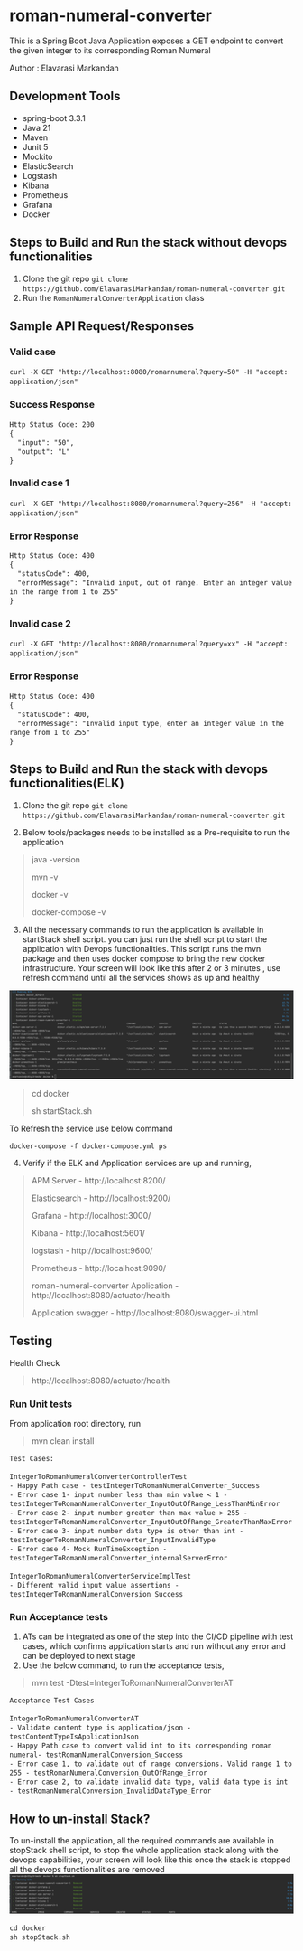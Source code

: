 # roman-numeral-converter
This is a Spring Boot Java Application exposes a GET endpoint to convert the given integer to its corresponding Roman Numeral

Author : Elavarasi Markandan

## Development Tools
* spring-boot 3.3.1
* Java 21
* Maven
* Junit 5
* Mockito
* ElasticSearch
* Logstash
* Kibana
* Prometheus
* Grafana
* Docker

## Steps to Build and Run the stack without devops functionalities

1. Clone the git repo
`
git clone https://github.com/ElavarasiMarkandan/roman-numeral-converter.git
`
2. Run the `RomanNumeralConverterApplication` class

## Sample API Request/Responses

### Valid case
`
curl -X GET "http://localhost:8080/romannumeral?query=50" -H "accept: application/json"
`

### Success Response
```
Http Status Code: 200
{
  "input": "50",
  "output": "L"
}
```

### Invalid case 1
`
curl -X GET "http://localhost:8080/romannumeral?query=256" -H "accept: application/json"
`

### Error Response
```
Http Status Code: 400
{
  "statusCode": 400,
  "errorMessage": "Invalid input, out of range. Enter an integer value in the range from 1 to 255"
}
```
### Invalid case 2
`
curl -X GET "http://localhost:8080/romannumeral?query=xx" -H "accept: application/json"
`

### Error Response
```
Http Status Code: 400
{
  "statusCode": 400,
  "errorMessage": "Invalid input type, enter an integer value in the range from 1 to 255"
}
```

## Steps to Build and Run the stack with devops functionalities(ELK)
1. Clone the git repo
`
git clone https://github.com/ElavarasiMarkandan/roman-numeral-converter.git
`

2. Below tools/packages needs to be installed as a Pre-requisite to run the application
> java -version 
> 
> mvn -v
> 
> docker -v
> 
> docker-compose -v

3. All the necessary commands to run the application is available in startStack shell script.
   you can just run the shell script to start the application with Devops functionalities. 
   This script runs the mvn package and then uses docker compose to bring the new docker infrastructure.
   Your screen will look like this after 2 or 3 minutes , use refresh command until all the services shows as up and healthy

![serviceStatus.png](screenshots/serviceStatus.png)


> cd docker
> 
> sh startStack.sh


To Refresh the service use below command
```
docker-compose -f docker-compose.yml ps
```

4. Verify if the ELK and Application services are up and running,

> APM Server - http://localhost:8200/
>
> Elasticsearch - http://localhost:9200/
>
> Grafana - http://localhost:3000/
> 
> Kibana - http://localhost:5601/
>
> logstash - http://localhost:9600/
> 
> Prometheus - http://localhost:9090/
>
> roman-numeral-converter Application - http://localhost:8080/actuator/health
>
> Application swagger - http://localhost:8080/swagger-ui.html

## Testing

Health Check

> http://localhost:8080/actuator/health

### Run Unit tests

From application root directory, run
> mvn clean install

```
Test Cases:

IntegerToRomanNumeralConverterControllerTest
- Happy Path case - testIntegerToRomanNumeralConverter_Success 
- Error case 1- input number less than min value < 1 - testIntegerToRomanNumeralConverter_InputOutOfRange_LessThanMinError
- Error case 2- input number greater than max value > 255 - testIntegerToRomanNumeralConverter_InputOutOfRange_GreaterThanMaxError
- Error case 3- input number data type is other than int - testIntegerToRomanNumeralConverter_InputInvalidType
- Error case 4- Mock RunTimeException - testIntegerToRomanNumeralConverter_internalServerError

IntegerToRomanNumeralConverterServiceImplTest
- Different valid input value assertions - testIntegerToRomanNumeralConversion_Success

```

### Run Acceptance tests

1. ATs can be integrated as one of the step into the CI/CD pipeline with test cases, which confirms application starts
   and run without any error and can be deployed to next stage
2. Use the below command, to run the acceptance tests,

> mvn test -Dtest=IntegerToRomanNumeralConverterAT

```
Acceptance Test Cases

IntegerToRomanNumeralConverterAT
- Validate content type is application/json - testContentTypeIsApplicationJson
- Happy Path case to convert valid int to its corresponding roman numeral- testRomanNumeralConversion_Success
- Error case 1, to validate out of range conversions. Valid range 1 to 255 - testRomanNumeralConversion_OutOfRange_Error
- Error case 2, to validate invalid data type, valid data type is int - testRomanNumeralConversion_InvalidDataType_Error
```

## How to un-install Stack?

To un-install the application, all the required commands are available in stopStack shell script, to stop the whole application stack
along with the devops capabilities, your screen will look like this once the stack is stopped all the devops functionalities are removed
![stopStatus.png](screenshots/stopStatus.png)

```
cd docker
sh stopStack.sh
```
